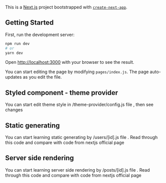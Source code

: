 This is a [Next.js](https://nextjs.org/) project bootstrapped with [`create-next-app`](https://github.com/vercel/next.js/tree/canary/packages/create-next-app).

## Getting Started

First, run the development server:

```bash
npm run dev
# or
yarn dev
```

Open [http://localhost:3000](http://localhost:3000) with your browser to see the result.

You can start editing the page by modifying `pages/index.js`. The page auto-updates as you edit the file.

## Styled component - theme provider 

You can start edit theme style in /theme-provider/config.js file , then see changes

## Static generating 

You can start learning static generating by /users/[id].js file . Read through this code and compare with 
code from nextjs official page


## Server side rendering 

You can start learning server side rendering  by /posts/[id].js file . Read through this code and compare with 
code from nextjs official page
